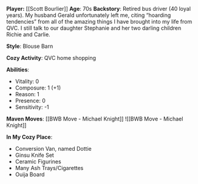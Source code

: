 **Player:** [[Scott Bourlier]]
**Age**: 70s
**Backstory**: Retired bus driver (40 loyal years). My husband Gerald unfortunately left me, citing “hoarding tendencies” from all of the amazing things I have brought into my life from QVC.  I still talk to our daughter Stephanie and her two darling children Richie and Carlie.

**Style**: Blouse Barn

**Cozy Activity**: QVC home shopping

**Abilities**: 
- Vitality: 0
- Composure: 1 (+1)
- Reason: 1
- Presence: 0
- Sensitivity: -1

**Maven Moves**: [[BWB Move - Michael Knight]]
![[BWB Move - Michael Knight]]

**In My Cozy Place**: 
- Conversion Van, named Dottie
- Ginsu Knife Set
- Ceramic Figurines
- Many Ash Trays/Cigarettes
- Ouija Board